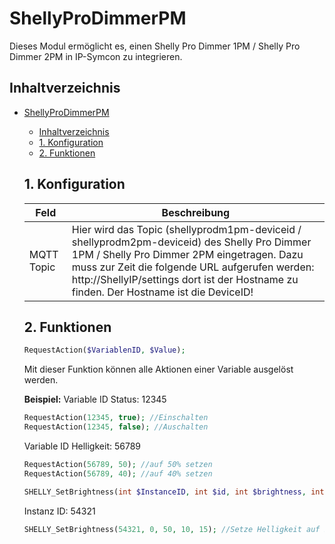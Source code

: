 # ShellyProDimmerPM
   Dieses Modul ermöglicht es, einen Shelly Pro Dimmer 1PM / Shelly Pro Dimmer 2PM in IP-Symcon zu integrieren.
     
   ## Inhaltverzeichnis
- [ShellyProDimmerPM](#shellyprodimmerpm)
  - [Inhaltverzeichnis](#inhaltverzeichnis)
  - [1. Konfiguration](#1-konfiguration)
  - [2. Funktionen](#2-funktionen)
   
   ## 1. Konfiguration
   
   Feld | Beschreibung
   ------------ | ----------------
   MQTT Topic | Hier wird das Topic (shellyprodm1pm-deviceid / shellyprodm2pm-deviceid) des Shelly Pro Dimmer 1PM / Shelly Pro Dimmer 2PM eingetragen. Dazu muss zur Zeit die folgende URL aufgerufen werden: http://ShellyIP/settings dort ist der Hostname zu finden. Der Hostname ist die DeviceID!
   
   ## 2. Funktionen

   ```php
   RequestAction($VariablenID, $Value);
   ```

   Mit dieser Funktion können alle Aktionen einer Variable ausgelöst werden.
   
   **Beispiel:**
   Variable ID Status: 12345
   ```php
   RequestAction(12345, true); //Einschalten
   RequestAction(12345, false); //Auschalten
   ```

   Variable ID Helligkeit: 56789
   ```php
   RequestAction(56789, 50); //auf 50% setzen
   RequestAction(56789, 40); //auf 40% setzen
   ```

   ```php
   SHELLY_SetBrightness(int $InstanceID, int $id, int $brightness, int $transition = 0, int $toggle_after = 0);
   ```
   Instanz ID: 54321
   ```php
   SHELLY_SetBrightness(54321, 0, 50, 10, 15); //Setze Helligkeit auf 50% mit einer Übergangszeit von 10 Sekunden und einem "flip-back timer" von 15 Sekunden
   ```